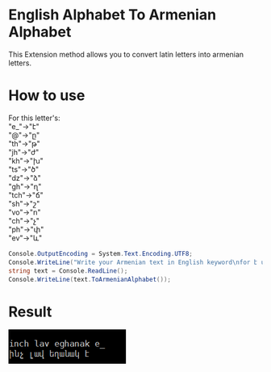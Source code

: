 # English Alphabet To Armenian Alphabet
This Extension method allows you to convert latin letters into armenian letters.
# How to use
For this letter's: <br />
"e_"->"է" <br />
"@"->"ը" <br />
"th"->"թ" <br />
"jh"->"ժ" <br />
"kh"->"խ" <br />
"ts"->"ծ" <br />
"dz"->"ձ" <br />
"gh"->"ղ" <br />
"tch"->"ճ" <br />
"sh"->"շ" <br />
"vo"->"ո" <br />
"ch"->"չ" <br />
"ph"->"փ" <br />
"ev"->"և" <br />
```C#
Console.OutputEncoding = System.Text.Encoding.UTF8;
Console.WriteLine("Write your Armenian text in English keyword\nfor է use e_\n");
string text = Console.ReadLine();
Console.WriteLine(text.ToArmenianAlphabet());
```
# Result
![GitHub Logo](result.png)
